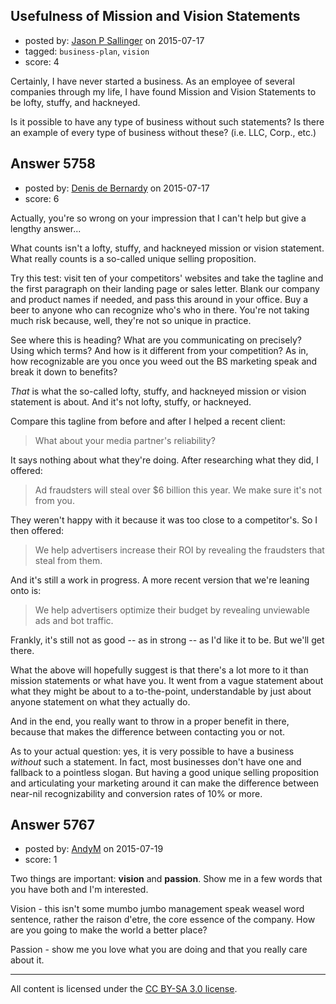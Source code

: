 ## Usefulness of Mission and Vision Statements

- posted by: [Jason P Sallinger](https://stackexchange.com/users/2099565/jason-p-sallinger) on 2015-07-17
- tagged: `business-plan`, `vision`
- score: 4

<p>Certainly, I have never started a business.  As an employee of several companies through my life, I have found Mission and Vision Statements to be lofty, stuffy, and hackneyed.</p>

<p>Is it possible to have any type of business without such statements?  Is there an example of every type of business without these?  (i.e. LLC, Corp., etc.)</p>



## Answer 5758

- posted by: [Denis de Bernardy](https://stackexchange.com/users/182468/denis-de-bernardy) on 2015-07-17
- score: 6

<p>Actually, you're so wrong on your impression that I can't help but give a lengthy answer...</p>

<p>What counts isn't a lofty, stuffy, and hackneyed mission or vision statement. What really counts is a so-called unique selling proposition.</p>

<p>Try this test: visit ten of your competitors' websites and take the tagline and the first paragraph on their landing page or sales letter. Blank our company and product names if needed, and pass this around in your office. Buy a beer to anyone who can recognize who's who in there. You're not taking much risk because, well, they're not so unique in practice.</p>

<p>See where this is heading? What are you communicating on precisely? Using which terms? And how is it different from your competition? As in, how recognizable are you once you weed out the BS marketing speak and break it down to benefits?</p>

<p><em>That</em> is what the so-called lofty, stuffy, and hackneyed mission or vision statement is about. And it's not  lofty, stuffy, or hackneyed.</p>

<p>Compare this tagline from before and after I helped a recent client:</p>

<blockquote>
  <p>What about your media partner's reliability?</p>
</blockquote>

<p>It says nothing about what they're doing. After researching what they did, I offered:</p>

<blockquote>
  <p>Ad fraudsters will steal over $6 billion this year. We make sure it's not from you.</p>
</blockquote>

<p>They weren't happy with it because it was too close to a competitor's. So I then offered:</p>

<blockquote>
  <p>We help advertisers increase their ROI by revealing the fraudsters that steal from them.</p>
</blockquote>

<p>And it's still a work in progress. A more recent version that we're leaning onto is:</p>

<blockquote>
  <p>We help advertisers optimize their budget by revealing unviewable ads and bot traffic.</p>
</blockquote>

<p>Frankly, it's still not as good -- as in strong -- as I'd like it to be. But we'll get there.</p>

<p>What the above will hopefully suggest is that there's a lot more to it than mission statements or what have you. It went from a vague statement about what they might be about to a to-the-point, understandable by just about anyone statement on what they actually do.</p>

<p>And in the end, you really want to throw in a proper benefit in there, because that makes the difference between contacting you or not.</p>

<p>As to your actual question: yes, it is very possible to have a business <em>without</em> such a statement. In fact, most businesses don't have one and fallback to a pointless slogan. But having a good unique selling proposition and articulating your marketing around it can make the difference between near-nil recognizability and conversion rates of 10% or more.</p>



## Answer 5767

- posted by: [AndyM](https://stackexchange.com/users/6787/andym) on 2015-07-19
- score: 1

<p>Two things are important: <strong>vision</strong> and <strong>passion</strong>. Show me in a few words that you have both and I'm interested.</p>

<p>Vision - this isn't some mumbo jumbo management speak weasel word sentence, rather the raison d'etre, the core essence of the company. How are you going to make the world a better place?</p>

<p>Passion - show me you love what you are doing and that you really care about it.</p>




---

All content is licensed under the [CC BY-SA 3.0 license](https://creativecommons.org/licenses/by-sa/3.0/).
